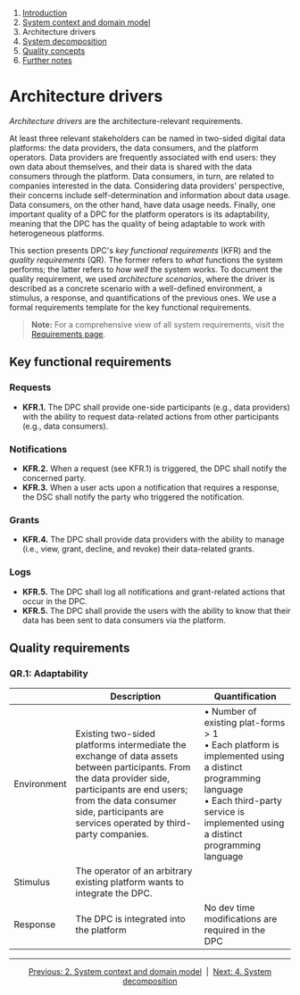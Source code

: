 1. [Introduction](index.md)
2. [System context and domain model](system-context.md)
3. Architecture drivers
4. [System decomposition](decomposition.md)
5. [Quality concepts](quality.md)
6. [Further notes](conclusion.md)


# Architecture drivers

_Architecture drivers_ are the architecture-relevant requirements.

At least three relevant stakeholders can be named in two-sided digital data platforms: the data providers, the data consumers, and the platform operators. Data providers are frequently associated with end users: they own data about themselves, and their data is shared with the data consumers through the platform. Data consumers, in turn, are related to companies interested in the data. Considering data providers' perspective, their concerns include self-determination and information about data usage. Data consumers, on the other hand, have data usage needs. Finally, one important quality of a DPC for the platform operators is its adaptability, meaning that the DPC has the quality of being adaptable to work with heterogeneous platforms.

This section presents DPC's  _key functional requirements_ (KFR) and the _quality requirements_ (QR). The former refers to _what_ functions the system performs; the latter refers to _how well_ the system works. To document the quality requirement, we used _architecture scenarios_, where the driver is described as a concrete scenario with a well-defined environment, a stimulus, a response, and quantifications of the previous ones. We use a formal requirements template for the key functional requirements.

> **Note:** For a comprehensive view of all system requirements, visit the [Requirements page](../../Anforderungen/index.md).


## Key functional requirements

### Requests

- **KFR.1.** The DPC shall provide one-side participants (e.g., data providers) with the ability to request data-related actions from other participants (e.g., data consumers). 

### Notifications

- **KFR.2.** When a request (see KFR.1) is triggered, the DPC shall notify the concerned party. 
- **KFR.3.** When a user acts upon a notification that requires a response, the DSC shall notify the party who triggered the notification.

### Grants

- **KFR.4.** The DPC shall provide data providers with the ability to manage (i.e., view, grant, decline, and revoke) their data-related grants.

### Logs

- **KFR.5.** The DPC shall log all notifications and grant-related actions that occur in the DPC.
- **KFR.5.** The DPC shall provide the users with the ability to know that their data has been sent to data consumers via the platform.

## Quality requirements

### QR.1: Adaptability

|  | Description | Quantification |
|----------|----------|----------|
| Environment   | Existing two-sided platforms intermediate the exchange of data assets between participants. From the data provider side, participants are end users; from the data consumer side, participants are services operated by third-party companies.     | • Number of existing plat-forms > 1 <br/> • Each platform is implemented using a distinct programming language <br/> • Each third-party service is implemented using a distinct programming language     |
| Stimulus | The operator of an arbitrary existing platform wants to integrate the DPC.     |      |
| Response    | The DPC is integrated into the platform     | No dev time modifications are required in the DPC     |

****

<p align="center">
    <a href="system-context.md">Previous: 2. System context and domain model</a>&nbsp; | &nbsp;<a href="decomposition.md">Next: 4. System decomposition</a>
</p>
